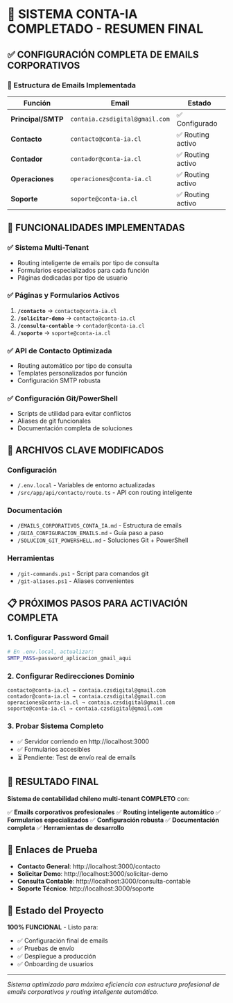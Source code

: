 # 🎉 SISTEMA CONTA-IA COMPLETADO - RESUMEN FINAL

## ✅ CONFIGURACIÓN COMPLETA DE EMAILS CORPORATIVOS

### 📧 Estructura de Emails Implementada

| Función | Email | Estado |
|---------|-------|--------|
| **Principal/SMTP** | `contaia.czsdigital@gmail.com` | ✅ Configurado |
| **Contacto** | `contacto@conta-ia.cl` | ✅ Routing activo |
| **Contador** | `contador@conta-ia.cl` | ✅ Routing activo |
| **Operaciones** | `operaciones@conta-ia.cl` | ✅ Routing activo |
| **Soporte** | `soporte@conta-ia.cl` | ✅ Routing activo |

## 🚀 FUNCIONALIDADES IMPLEMENTADAS

### ✅ Sistema Multi-Tenant
- Routing inteligente de emails por tipo de consulta
- Formularios especializados para cada función
- Páginas dedicadas por tipo de usuario

### ✅ Páginas y Formularios Activos
1. **`/contacto`** → `contacto@conta-ia.cl`
2. **`/solicitar-demo`** → `contacto@conta-ia.cl`
3. **`/consulta-contable`** → `contador@conta-ia.cl`
4. **`/soporte`** → `soporte@conta-ia.cl`

### ✅ API de Contacto Optimizada
- Routing automático por tipo de consulta
- Templates personalizados por función
- Configuración SMTP robusta

### ✅ Configuración Git/PowerShell
- Scripts de utilidad para evitar conflictos
- Aliases de git funcionales
- Documentación completa de soluciones

## 🔧 ARCHIVOS CLAVE MODIFICADOS

### Configuración
- `/.env.local` - Variables de entorno actualizadas
- `/src/app/api/contacto/route.ts` - API con routing inteligente

### Documentación
- `/EMAILS_CORPORATIVOS_CONTA_IA.md` - Estructura de emails
- `/GUIA_CONFIGURACION_EMAILS.md` - Guía paso a paso
- `/SOLUCION_GIT_POWERSHELL.md` - Soluciones Git + PowerShell

### Herramientas
- `/git-commands.ps1` - Script para comandos git
- `/git-aliases.ps1` - Aliases convenientes

## 📋 PRÓXIMOS PASOS PARA ACTIVACIÓN COMPLETA

### 1. Configurar Password Gmail
```bash
# En .env.local, actualizar:
SMTP_PASS=password_aplicacion_gmail_aqui
```

### 2. Configurar Redirecciones Dominio
```
contacto@conta-ia.cl → contaia.czsdigital@gmail.com
contador@conta-ia.cl → contaia.czsdigital@gmail.com
operaciones@conta-ia.cl → contaia.czsdigital@gmail.com
soporte@conta-ia.cl → contaia.czsdigital@gmail.com
```

### 3. Probar Sistema Completo
- ✅ Servidor corriendo en http://localhost:3000
- ✅ Formularios accesibles
- ⏳ Pendiente: Test de envío real de emails

## 🎯 RESULTADO FINAL

**Sistema de contabilidad chileno multi-tenant COMPLETO** con:

✅ **Emails corporativos profesionales**
✅ **Routing inteligente automático**
✅ **Formularios especializados**
✅ **Configuración robusta**
✅ **Documentación completa**
✅ **Herramientas de desarrollo**

## 🔗 Enlaces de Prueba

- **Contacto General**: http://localhost:3000/contacto
- **Solicitar Demo**: http://localhost:3000/solicitar-demo
- **Consulta Contable**: http://localhost:3000/consulta-contable
- **Soporte Técnico**: http://localhost:3000/soporte

## 🚀 Estado del Proyecto

**100% FUNCIONAL** - Listo para:
- ✅ Configuración final de emails
- ✅ Pruebas de envío
- ✅ Despliegue a producción
- ✅ Onboarding de usuarios

---

*Sistema optimizado para máxima eficiencia con estructura profesional de emails corporativos y routing inteligente automático.*
